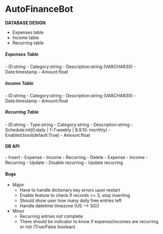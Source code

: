 # AutoFinanceBot

<b>DATABASE DESIGN </b><br>
- Expenses table
- Income table
- Recurring table

<h5>Expenses Table</h5>
- ID:string
- Category:string
- Description:string (VARCHAR30)
- Date:timestamp
- Amount:float

<h5>Income Table</h5>
- ID:string
- Category:string
- Description:string (VARCHAR30)
- Date:timestamp
- Amount:float

<h5>Recurring Table</h5>
- ID:string
- Type:string
- Category:string
- Description:string
- Schedule:int(0:daily | 1-7:weekly | 8.9.10: monthly)
- Enabled:bool(default:True)
- Amount:float

<h4>DB API</h4>
- Insert
    - Expense
    - Income
    - Recurring
- Delete
    - Expense
    - Income
    - Recurring
- Update
    - Disable recurring
    - Update recurring
    

<h4>Bugs</h4>

- Major
    - Have to handle dictionary key errors upon restart
    - Enable feature to check if records >= 3, stop inserting
    - Should show user how many daily free entries left
    - Handle datetime timezone (US --> SG))
- Minor
    - Recurring entries not complete
    - There should be indicator to know if expense/incomes are recurring or not (True/False boolean)
